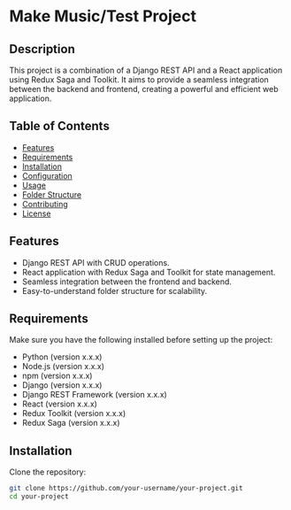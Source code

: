 # Make Music/Test Project

## Description

This project is a combination of a Django REST API and a React application using Redux Saga and Toolkit. It aims to provide a seamless integration between the backend and frontend, creating a powerful and efficient web application.

## Table of Contents
- [Features](#features)
- [Requirements](#requirements)
- [Installation](#installation)
- [Configuration](#configuration)
- [Usage](#usage)
- [Folder Structure](#folder-structure)
- [Contributing](#contributing)
- [License](#license)

## Features
- Django REST API with CRUD operations.
- React application with Redux Saga and Toolkit for state management.
- Seamless integration between the frontend and backend.
- Easy-to-understand folder structure for scalability.

## Requirements
Make sure you have the following installed before setting up the project:
- Python (version x.x.x)
- Node.js (version x.x.x)
- npm (version x.x.x)
- Django (version x.x.x)
- Django REST Framework (version x.x.x)
- React (version x.x.x)
- Redux Toolkit (version x.x.x)
- Redux Saga (version x.x.x)

## Installation
Clone the repository:
```bash
git clone https://github.com/your-username/your-project.git
cd your-project
